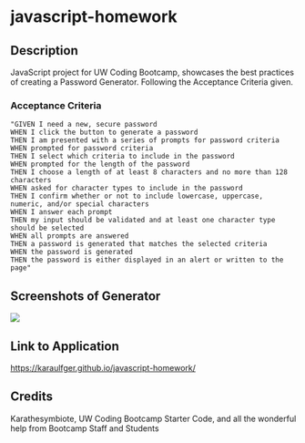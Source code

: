 # javascript-homework
## Description
JavaScript project for UW Coding Bootcamp, showcases the best practices of creating a Password Generator. Following the Acceptance Criteria given. 

### Acceptance Criteria

```
"GIVEN I need a new, secure password
WHEN I click the button to generate a password
THEN I am presented with a series of prompts for password criteria
WHEN prompted for password criteria
THEN I select which criteria to include in the password
WHEN prompted for the length of the password
THEN I choose a length of at least 8 characters and no more than 128 characters
WHEN asked for character types to include in the password
THEN I confirm whether or not to include lowercase, uppercase, numeric, and/or special characters
WHEN I answer each prompt
THEN my input should be validated and at least one character type should be selected
WHEN all prompts are answered
THEN a password is generated that matches the selected criteria
WHEN the password is generated
THEN the password is either displayed in an alert or written to the page"
```

## Screenshots of Generator 
<img src =pwgnen.png>


## Link to Application
https://karaulfger.github.io/javascript-homework/

## Credits
Karathesymbiote, UW Coding Bootcamp Starter Code, and all the wonderful help from Bootcamp Staff and Students

